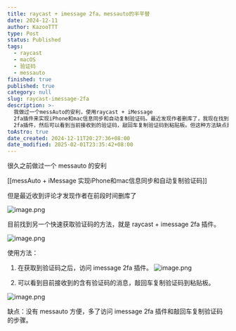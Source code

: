 ```yaml
---
title: raycast + imessage 2fa，messauto的半平替
date: 2024-12-11
author: KazooTTT
type: Post
status: Published
tags:
  - raycast
  - macOS
  - 验证码
  - messauto
finished: true
published: true
category: null
slug: raycast-imessage-2fa
description: >-
  我做过一个messAuto的安利，使用raycast + iMessage
  2fa插件来实现iPhone和mac信息同步和自动复制验证码。最近发现作者删库了，我现在找到了一种快速获取验证码的方法。使用方法是在获取到验证码之后访问iMessage
  2fa插件，然后可以看到当前接收到的验证码，敲回车复制验证码到粘贴板。但这种方法缺点是没有messAuto方便，多了额外的步骤。
toAstro: true
date_created: 2024-12-11T20:27:36+08:00
date_modified: 2025-02-01T23:35:42+08:00
---
```


很久之前做过一个 messauto 的安利

[[messAuto + iMessage 实现iPhone和mac信息同步和自动复制验证码]]

但是最近收到评论才发现作者在前段时间删库了

![image.png](https://pictures.kazoottt.top/2024/12/20241211-20241211203702.png)

目前找到另一个快速获取验证码的方法，就是 raycast + imessage 2fa 插件。

![image.png](https://pictures.kazoottt.top/2024/12/20241211-20241211203735.png)

使用方法：

1. 在获取到验证码之后，访问 imessage 2fa 插件。
![image.png](https://pictures.kazoottt.top/2024/12/20241211-20241211204526.png)

2. 可以看到目前接收到的含有验证码的消息，敲回车复制验证码到粘贴板。

![image.png](https://pictures.kazoottt.top/2024/12/20241211-20241211204132.png)

缺点：没有 messauto 方便，多了访问 imessage 2fa 插件和敲回车复制验证码的步骤。
